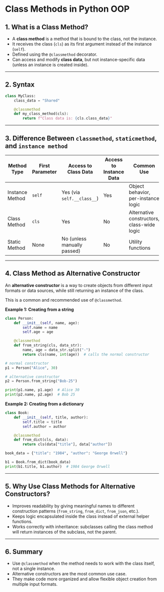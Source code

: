 # Class Methods in Python OOP

## 1. What is a Class Method?

* A **class method** is a method that is bound to the class, not the instance.
* It receives the class (`cls`) as its first argument instead of the instance (`self`).
* Defined using the `@classmethod` decorator.
* Can access and modify **class data**, but not instance-specific data (unless an instance is created inside).

---

## 2. Syntax

```python
class MyClass:
    class_data = "Shared"

    @classmethod
    def my_class_method(cls):
        return f"Class data is: {cls.class_data}"
```

---

## 3. Difference Between `classmethod`, `staticmethod`, and `instance method`

| Method Type     | First Parameter | Access to Class Data        | Access to Instance Data | Common Use                                 |
| --------------- | --------------- | --------------------------- | ----------------------- | ------------------------------------------ |
| Instance Method | `self`          | Yes (via `self.__class__`)  | Yes                     | Object behavior, per-instance logic        |
| Class Method    | `cls`           | Yes                         | No                      | Alternative constructors, class-wide logic |
| Static Method   | None            | No (unless manually passed) | No                      | Utility functions                          |

---

## 4. Class Method as Alternative Constructor

An **alternative constructor** is a way to create objects from different input formats or data sources, while still returning an instance of the class.

This is a common and recommended use of `@classmethod`.

**Example 1: Creating from a string**

```python
class Person:
    def __init__(self, name, age):
        self.name = name
        self.age = age

    @classmethod
    def from_string(cls, data_str):
        name, age = data_str.split("-")
        return cls(name, int(age))  # calls the normal constructor

# normal constructor
p1 = Person("Alice", 30)

# alternative constructor
p2 = Person.from_string("Bob-25")

print(p1.name, p1.age)  # Alice 30
print(p2.name, p2.age)  # Bob 25
```

**Example 2: Creating from a dictionary**

```python
class Book:
    def __init__(self, title, author):
        self.title = title
        self.author = author

    @classmethod
    def from_dict(cls, data):
        return cls(data["title"], data["author"])

book_data = {"title": "1984", "author": "George Orwell"}

b1 = Book.from_dict(book_data)
print(b1.title, b1.author)  # 1984 George Orwell
```

---

## 5. Why Use Class Methods for Alternative Constructors?

* Improves readability by giving meaningful names to different construction patterns (`from_string`, `from_dict`, `from_json`, etc.).
* Keeps logic encapsulated inside the class instead of external helper functions.
* Works correctly with inheritance: subclasses calling the class method will return instances of the subclass, not the parent.

---

## 6. Summary

* Use `@classmethod` when the method needs to work with the class itself, not a single instance.
* Alternative constructors are the most common use case.
* They make code more organized and allow flexible object creation from multiple input formats.

